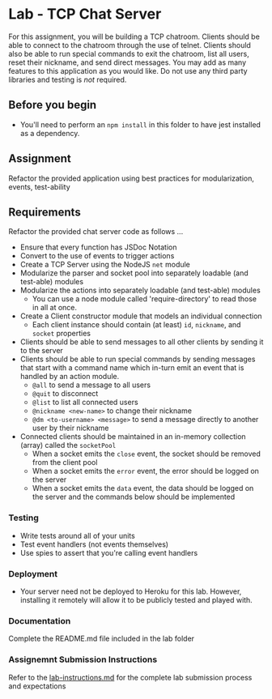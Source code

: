 # Lab - TCP Chat Server

For this assignment, you will be building a TCP chatroom. Clients should be able to connect to the chatroom through the use of telnet. Clients should also be able to run special commands to exit the chatroom, list all users, reset their nickname, and send direct messages. You may add as many features to this application as you would like. Do not use any third party libraries and testing is *not* required.

## Before you begin
* You'll need to perform an `npm install` in this folder to have jest installed as a dependency.

## Assignment
Refactor the provided application using best practices for modularization, events, test-ability

## Requirements 
Refactor the provided chat server code as follows ...
* Ensure that every function has JSDoc Notation
* Convert to the use of events to trigger actions
* Create a TCP Server using the NodeJS `net` module
* Modularize the parser and socket pool into separately loadable (and test-able) modules
* Modularize the actions into separately loadable (and test-able) modules
  * You can use a node module called 'require-directory' to read those in all at once.
* Create a Client constructor module that models an individual connection 
  * Each client instance should contain (at least) `id`, `nickname`, and `socket` properties
* Clients should be able to send messages to all other clients by sending it to the server
* Clients should be able to run special commands by sending messages that start with a command name which in-turn emit an event that is handled by an action module.
  * `@all` to send a message to all users
  * `@quit` to disconnect
  * `@list` to list all connected users
  * `@nickname <new-name>` to change their nickname
  * `@dm <to-username> <message>` to send a message directly to another user by their nickname
* Connected clients should be maintained in an in-memory collection (array) called the `socketPool`
  * When a socket emits the `close` event, the socket should be removed from the client pool
  * When a socket emits the `error` event, the error should be logged on the server
  * When a socket emits the `data` event, the data should be logged on the server and the commands below should be implemented

### Testing
* Write tests around all of your units
* Test event handlers (not events themselves)
* Use spies to assert that you're calling event handlers 

### Deployment
* Your server need not be deployed to Heroku for this lab. However, installing it remotely will allow it to be publicly tested and played with.

###  Documentation
Complete the README.md file included in the lab folder

### Assignemnt Submission Instructions
Refer to the [lab-instructions.md](../../../reference/submission-instructions/labs) for the complete lab submission process and expectations
